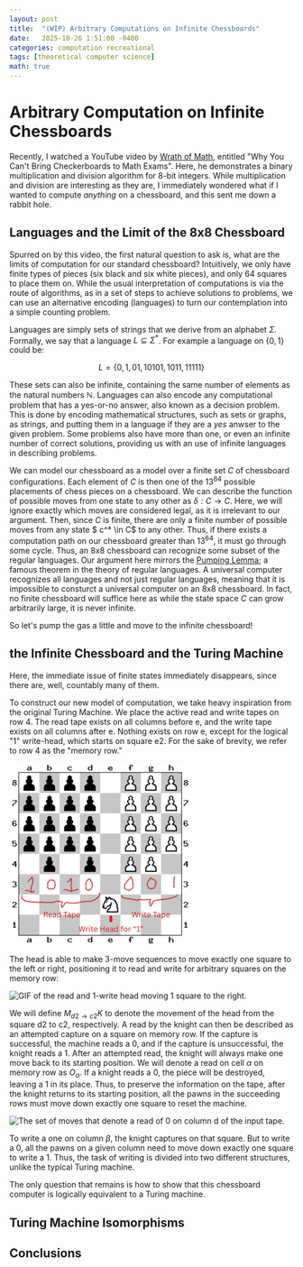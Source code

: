 ```yaml
---
layout: post
title:  "(WIP) Arbitrary Computations on Infinite Chessboards"
date:   2025-10-26 1:51:00 -0400
categories: computation recreational
tags: [theoretical computer science]
math: true
---
```


# Arbitrary Computation on Infinite Chessboards
Recently, I watched a YouTube video by [Wrath of Math](https://youtu.be/0_Qe_0aj4eEM?si=HFrCcPmOmu88-fIP), entitled "Why You Can't Bring Checkerboards to Math Exams". Here, he demonstrates a binary multiplication and division algorithm for 8-bit integers. While multiplication and division are interesting as they are, I immediately wondered what if I wanted to compute *anything* on a chessboard, and this sent me down a rabbit hole.

## Languages and the Limit of the 8x8 Chessboard
Spurred on by this video, the first natural question to ask is, what are the limits of computation for our standard chessboard? Intuitively, we only have finite types of pieces (six black and six white pieces), and only 64 squares to place them on. While the usual interpretation of computations is via the route of algorithms, as in a set of steps to achieve solutions to problems, we can use an alternative encoding (languages) to turn our contemplation into a simple counting problem. 

Languages are simply sets of strings that we derive from an alphabet $\Sigma$. Formally, we say that a language $L \subseteq \Sigma^*$. For example a language on $\{0,1\}$ could be:

$$L = \{0, 1, 01, 10101, 1011, 11111\}$$

These sets can also be infinite, containing the same number of elements as the natural numbers $\mathbb{N}$. Languages can also encode any computational problem that has a yes-or-no answer, also known as a decision problem. This is done by encoding mathematical structures, such as sets or graphs, as strings, and putting them in a language if they are a *yes* anwser to the given problem. Some problems also have more than one, or even an infinite number of correct solutions, providing us with an use of infinite languages in describing problems. 

We can model our chessboard as a model over a finite set $C$ of chessboard configurations. Each element of $C$ is then one of the $13^{64}$ possible placements of chess pieces on a chessboard. We can describe the function of possible moves from one state to any other as $\delta: C \rightarrow C$. Here, we will ignore exactly which moves are considered legal, as it is irrelevant to our argument. Then, since $C$ is finite, there are only a finite number of possible moves from any state $ c^* \in C$ to any other. Thus, if there exists a computation path on our chessboard greater than $13^{64}$, it must go through some cycle. Thus, an 8x8 chessboard can recognize some subset of the regular languages. Our argument here mirrors the [Pumping Lemma](https://en.wikipedia.org/wiki/Pumping_lemma_for_regular_languages#:~:text=Specifically,%20the%20pumping%20lemma%20says,is%20known%20as%20%22pumping%22.); a famous theorem in the theory of regular languages. A universal computer recognizes all languages and not just regular languages, meaning that it is impossible to consturct a universal computer on an 8x8 chessboard. In fact, no finite chessboard will suffice here as while the state space $C$ can grow arbitrarily large, it is never infinite. 

So let's pump the gas a little and move to the infinite chessboard!

## the Infinite Chessboard and the Turing Machine

Here, the immediate issue of finite states immediately disappears, since there are, well, countably many of them. 


To construct our new model of computation, we take heavy inspiration from the original Turing Machine. We place the active read and write tapes on row 4. The read tape exists on all columns before e, and the write tape exists on all columns after e. Nothing exists on row e, except for the logical "1" write-head, which starts on square e2. For the sake of brevity, we refer to row 4 as the "memory row." 

![A pgoto depicting rows of pawns from row 5 onwards to infinity. Black pawns to the left and white pawns to the right. On row four, there is a mix of pawns and no pawns. The presence of no pawn details a logical one, while a pawn on the square represents a logical 0.](https://raw.githubusercontent.com/linuxwire-blog/blog/refs/heads/main/_assets/images/chessboard/Read%20Tape.png)

The head is able to make 3-move sequences to move exactly one square to the left or right, positioning it to read and write for arbitrary squares on the memory row:

![GIF of the read and 1-write head moving 1 square to the right.](https://raw.githubusercontent.com/linuxwire-blog/blog/blob/main/_assets/images/chessboard/ApronusDiagram1761498967.gif)

We will define $M_{d2\rightarrow c2} K$ to denote the movement of the head from the square d2 to c2, respectively. A read by the knight can then be described as an attempted capture on a square on memory row. If the capture is successful, the machine reads a 0, and if the capture is unsuccessful, the knight reads a 1. After an attempted read, the knight will always make one move back to its starting position. We will denote a read on cell $\alpha$ on memory row as $O_\alpha$. If a knight reads a 0, the piece will be destroyed, leaving a 1 in its place. Thus, to preserve the information on the tape, after the knight returns to its starting position, all the pawns in the succeeding rows must move down exactly one square to reset the machine. 

![The set of moves that denote a read of 0 on column d of the input tape.](https://raw.githubusercontent.com/linuxwire-blog/blog/blob/main/_assets/images/chessboard/ApronusDiagram1761499727.gif)

To write a one on column $\beta$, the knight captures on that square. But to write a 0, all the pawns on a given column need to move down exactly one square to write a 1. Thus, the task of writing is divided into two different structures, unlike the typical Turing machine. 

The only question that remains is how to show that this chessboard computer is logically equivalent to a Turing machine.
## Turing Machine Isomorphisms

## Conclusions
